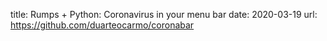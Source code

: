 title:  Rumps + Python: Coronavirus in your menu bar
date:   2020-03-19 
url: https://github.com/duarteocarmo/coronabar 
